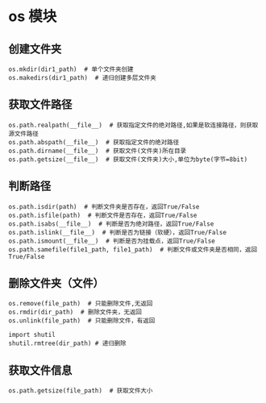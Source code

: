 # os 模块
## 创建文件夹
    os.mkdir(dir1_path)  # 单个文件夹创建
    os.makedirs(dir1_path)  # 递归创建多层文件夹

## 获取文件路径
    os.path.realpath(__file__)  # 获取指定文件的绝对路径,如果是软连接路径，则获取源文件路径
    os.path.abspath(__file__)  # 获取指定文件的绝对路径
    os.path.dirname(__file__)  # 获取文件(文件夹)所在目录
    os.path.getsize(__file__)  # 获取文件(文件夹)大小,单位为byte(字节=8bit)

## 判断路径
    os.path.isdir(path)  # 判断文件夹是否存在，返回True/False
    os.path.isfile(path)  # 判断文件是否存在，返回True/False
    os.path.isabs(__file__)  # 判断是否为绝对路径，返回True/False
    os.path.islink(__file__)  # 判断是否为链接（软硬），返回True/False
    os.path.ismount(__file__)  # 判断是否为挂载点，返回True/False
    os.path.samefile(file1_path, file1_path)  # 判断文件或文件夹是否相同，返回True/False

## 删除文件夹（文件）
    os.remove(file_path)  # 只能删除文件,无返回
    os.rmdir(dir_path)  # 删除文件夹，无返回
    os.unlink(file_path)  # 只能删除文件，有返回

    import shutil
    shutil.rmtree(dir_path) # 递归删除


## 获取文件信息
    os.path.getsize(file_path)  # 获取文件大小
